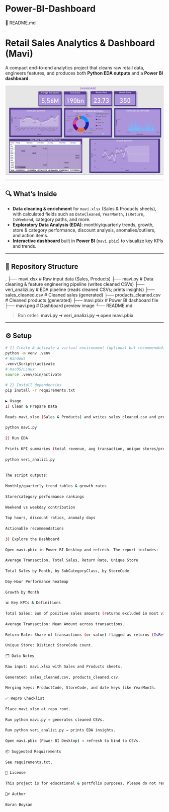 # Power-BI-Dashboard

📄 README.md
# Retail Sales Analytics & Dashboard (Mavi)

A compact end-to-end analytics project that cleans raw retail data, engineers features, and produces both **Python EDA outputs** and a **Power BI dashboard**.

![Dashboard Preview](mavi.png)

---

## 🔍 What’s Inside

- **Data cleaning & enrichment** for `mavi.xlsx` (Sales & Products sheets), with calculated fields such as `DateCleaned`, `YearMonth`, `IsReturn`, `IsWeekend`, category paths, and more.  
- **Exploratory Data Analysis (EDA)**: monthly/quarterly trends, growth, store & category performance, discount analysis, anomalies/outliers, and action items.  
- **Interactive dashboard** built in **Power BI** (`mavi.pbix`) to visualize key KPIs and trends.

---

## 🧭 Repository Structure



.
├── mavi.xlsx # Raw input data (Sales, Products)
├── mavi.py # Data cleaning & feature engineering pipeline (writes cleaned CSVs)
├── veri_analizi.py # EDA pipeline (reads cleaned CSVs; prints insights)
├── sales_cleaned.csv # Cleaned sales (generated)
├── products_cleaned.csv # Cleaned products (generated)
├── mavi.pbix # Power BI dashboard file
├── mavi.png # Dashboard preview image
└── README.md


> Run order: **mavi.py ➜ veri_analizi.py ➜ open mavi.pbix**

---

## ⚙️ Setup

```bash
# 1) Create & activate a virtual environment (optional but recommended)
python -m venv .venv
# Windows
.venv\Scripts\activate
# macOS/Linux
source .venv/bin/activate

# 2) Install dependencies
pip install -r requirements.txt

▶️ Usage
1) Clean & Prepare Data

Reads mavi.xlsx (Sales & Products) and writes sales_cleaned.csv and products_cleaned.csv with rich date fields, weekend flags, absolute quantities, return flags, English category fills, and full category paths.

python mavi.py

2) Run EDA

Prints KPI summaries (total revenue, avg transaction, unique stores/products), monthly/quarterly trends & growth, store and category leaderboards, discount stats, and outlier/anomaly detection.

python veri_analizi.py


The script outputs:

Monthly/quarterly trend tables & growth rates

Store/category performance rankings

Weekend vs weekday contribution

Top hours, discount ratios, anomaly days

Actionable recommendations

3) Explore the Dashboard

Open mavi.pbix in Power BI Desktop and refresh. The report includes:

Average Transaction, Total Sales, Return Rate, Unique Store

Total Sales by Month, by SubCategoryClass, by StoreCode

Day-Hour Performance heatmap

Growth by Month

📊 Key KPIs & Definitions

Total Sales: Sum of positive sales amounts (returns excluded in most views).

Average Transaction: Mean Amount across transactions.

Return Rate: Share of transactions (or value) flagged as returns (IsReturn=True).

Unique Store: Distinct StoreCode count.

🗂 Data Notes

Raw input: mavi.xlsx with Sales and Products sheets.

Generated: sales_cleaned.csv, products_cleaned.csv.

Merging keys: ProductCode, StoreCode, and date keys like YearMonth.

✅ Repro Checklist

Place mavi.xlsx at repo root.

Run python mavi.py → generates cleaned CSVs.

Run python veri_analizi.py → prints EDA insights.

Open mavi.pbix (Power BI Desktop) → refresh to bind to CSVs.

📦 Suggested Requirements

See requirements.txt.

📝 License

This project is for educational & portfolio purposes. Please do not redistribute the raw data without permission.

🙋‍♂️ Author

Boran Boysan
